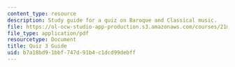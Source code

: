 ```yaml
---
content_type: resource
description: Study guide for a quiz on Baroque and Classical music.
file: https://ol-ocw-studio-app-production.s3.amazonaws.com/courses/21m-235-monteverdi-to-mozart-1600-1800-fall-2013/b7a18bd91bbf747d91b4c1dcd99debff_MIT21M_235_F13_Quiz_3_Guid.pdf
file_type: application/pdf
resourcetype: Document
title: Quiz 3 Guide
uid: b7a18bd9-1bbf-747d-91b4-c1dcd99debff
---
```

